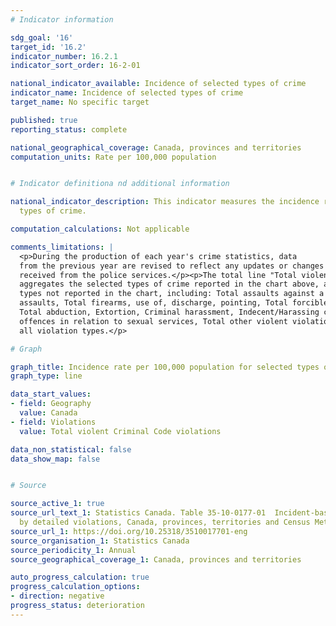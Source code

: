 ```yaml
---
# Indicator information

sdg_goal: '16'
target_id: '16.2'
indicator_number: 16.2.1
indicator_sort_order: 16-2-01

national_indicator_available: Incidence of selected types of crime
indicator_name: Incidence of selected types of crime
target_name: No specific target

published: true
reporting_status: complete

national_geographical_coverage: Canada, provinces and territories
computation_units: Rate per 100,000 population


# Indicator definitiona nd additional information

national_indicator_description: This indicator measures the incidence rate of selected
  types of crime.

computation_calculations: Not applicable

comments_limitations: |
  <p>During the production of each year's crime statistics, data
  from the previous year are revised to reflect any updates or changes that have been
  received from the police services.</p><p>The total line "Total violent Criminal Code violations" 
  aggregates the selected types of crime reported in the chart above, as well as a few violation 
  types not reported in the chart, including: Total assaults against a peace officer, Total other 
  assaults, Total firearms, use of, discharge, pointing, Total forcible confinement or kidnapping, 
  Total abduction, Extortion, Criminal harassment, Indecent/Harassing communications, Total 
  offences in relation to sexual services, Total other violent violations. See source table for 
  all violation types.</p>

# Graph

graph_title: Incidence rate per 100,000 population for selected types of crime
graph_type: line

data_start_values:
- field: Geography
  value: Canada
- field: Violations
  value: Total violent Criminal Code violations

data_non_statistical: false
data_show_map: false


# Source

source_active_1: true
source_url_text_1: Statistics Canada. Table 35-10-0177-01  Incident-based crime statistics,
  by detailed violations, Canada, provinces, territories and Census Metropolitan Areas
source_url_1: https://doi.org/10.25318/3510017701-eng
source_organisation_1: Statistics Canada
source_periodicity_1: Annual
source_geographical_coverage_1: Canada, provinces and territories

auto_progress_calculation: true
progress_calculation_options:
- direction: negative
progress_status: deterioration
---
```

